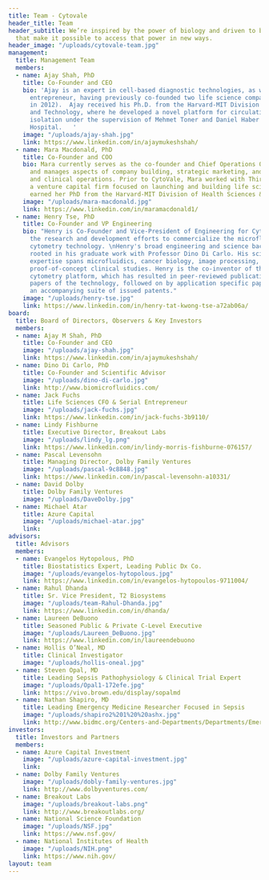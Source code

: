 ```yaml
---
title: Team - Cytovale
header_title: Team
header_subtitle: We’re inspired by the power of biology and driven to build tools
  that make it possible to access that power in new ways.
header_image: "/uploads/cytovale-team.jpg"
management:
  title: Management Team
  members:
  - name: Ajay Shah, PhD
    title: Co-Founder and CEO
    bio: 'Ajay is an expert in cell-based diagnostic technologies, as well as an experienced
      entrepreneur, having previously co-founded two life science companies (one acquired
      in 2012).  Ajay received his Ph.D. from the Harvard-MIT Division of Health Sciences
      and Technology, where he developed a novel platform for circulating tumor cell
      isolation under the supervision of Mehmet Toner and Daniel Haber at Mass. General
      Hospital.   '
    image: "/uploads/ajay-shah.jpg"
    link: https://www.linkedin.com/in/ajaymukeshshah/
  - name: Mara Macdonald, PhD
    title: Co-Founder and COO
    bio: Mara currently serves as the co-founder and Chief Operations Officer at CytoVale
      and manages aspects of company building, strategic marketing, and regulatory
      and clinical operations. Prior to CytoVale, Mara worked with Third Rock Ventures,
      a venture capital firm focused on launching and building life science companies.  Mara
      earned her PhD from the Harvard-MIT Division of Health Sciences & Technology.
    image: "/uploads/mara-macdonald.jpg"
    link: https://www.linkedin.com/in/maramacdonald1/
  - name: Henry Tse, PhD
    title: Co-Founder and VP Engineering
    bio: "Henry is Co-Founder and Vice-President of Engineering for CytoVale, leading
      the research and development efforts to commercialize the microfluidic deformability
      cytometry technology. \nHenry's broad engineering and science background is
      rooted in his graduate work with Professor Dino Di Carlo. His science and engineering
      expertise spans microfluidics, cancer biology, image processing, and application
      proof-of-concept clinical studies. Henry is the co-inventor of the deformability
      cytometry platform, which has resulted in peer-reviewed publications of seminal
      papers of the technology, followed on by application specific papers, as well
      an accompanying suite of issued patents."
    image: "/uploads/henry-tse.jpg"
    link: https://www.linkedin.com/in/henry-tat-kwong-tse-a72ab06a/
board:
  title: Board of Directors, Observers & Key Investors
  members:
  - name: Ajay M Shah, PhD
    title: Co-Founder and CEO
    image: "/uploads/ajay-shah.jpg"
    link: https://www.linkedin.com/in/ajaymukeshshah/
  - name: Dino Di Carlo, PhD
    title: Co-Founder and Scientific Advisor
    image: "/uploads/dino-di-carlo.jpg"
    link: http://www.biomicrofluidics.com/
  - name: Jack Fuchs
    title: Life Sciences CFO & Serial Entrepreneur
    image: "/uploads/jack-fuchs.jpg"
    link: https://www.linkedin.com/in/jack-fuchs-3b9110/
  - name: Lindy Fishburne
    title: Executive Director, Breakout Labs
    image: "/uploads/lindy_lg.png"
    link: https://www.linkedin.com/in/lindy-morris-fishburne-076157/
  - name: Pascal Levensohn
    title: Managing Director, Dolby Family Ventures
    image: "/uploads/pascal-9c8848.jpg"
    link: https://www.linkedin.com/in/pascal-levensohn-a10331/
  - name: David Dolby
    title: Dolby Family Ventures
    image: "/uploads/DaveDolby.jpg"
  - name: Michael Atar
    title: Azure Capital
    image: "/uploads/michael-atar.jpg"
    link: 
advisors:
  title: Advisors
  members:
  - name: Evangelos Hytopolous, PhD
    title: Biostatistics Expert, Leading Public Dx Co.
    image: "/uploads/evangelos-hytopolous.jpg"
    link: https://www.linkedin.com/in/evangelos-hytopoulos-9711004/
  - name: Rahul Dhanda
    title: Sr. Vice President, T2 Biosystems
    image: "/uploads/team-Rahul-Dhanda.jpg"
    link: https://www.linkedin.com/in/dhanda/
  - name: Laureen DeBuono
    title: Seasoned Public & Private C-Level Executive
    image: "/uploads/Laureen_DeBuono.jpg"
    link: https://www.linkedin.com/in/laureendebuono
  - name: Hollis O’Neal, MD
    title: Clinical Investigator
    image: "/uploads/hollis-oneal.jpg"
  - name: Steven Opal, MD
    title: Leading Sepsis Pathophysiology & Clinical Trial Expert
    image: "/uploads/Opal1-172efe.jpg"
    link: https://vivo.brown.edu/display/sopalmd
  - name: Nathan Shapiro, MD
    title: Leading Emergency Medicine Researcher Focused in Sepsis
    image: "/uploads/shapiro2%201%20%20ashx.jpg"
    link: http://www.bidmc.org/Centers-and-Departments/Departments/Emergency-Medicine/Meet-Our-Team/Nathan-Shapiro.aspx
investors:
  title: Investors and Partners
  members:
  - name: Azure Capital Investment
    image: "/uploads/azure-capital-investment.jpg"
    link: 
  - name: Dolby Family Ventures
    image: "/uploads/dobly-family-ventures.jpg"
    link: http://www.dolbyventures.com/
  - name: Breakout Labs
    image: "/uploads/breakout-labs.png"
    link: http://www.breakoutlabs.org/
  - name: National Science Foundation
    image: "/uploads/NSF.jpg"
    link: https://www.nsf.gov/
  - name: National Institutes of Health
    image: "/uploads/NIH.png"
    link: https://www.nih.gov/
layout: team
---
```


